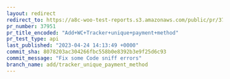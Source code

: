```yaml
---
layout: redirect
redirect_to: https://a8c-woo-test-reports.s3.amazonaws.com/public/pr/37951/api/index.html
pr_number: 37951
pr_title_encoded: "Add+WC+Tracker+unique+payment+method"
pr_test_type: api
last_published: "2023-04-24 14:13:49 +0000"
commit_sha: 8078203ac304266fbc558b0e8392b3e9f25d6c93
commit_message: "Fix some Code sniff errors"
branch_name: add/tracker_unique_payment_method
---
```

